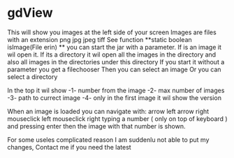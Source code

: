 # gdView
This will show you images at the left side of your screen
Images are files with an extension png jpg jpeg tiff  See function **static boolean isImage(File erin) **
you can start the jar with a parameter. If is an image it wil open it. 
If its a directory it wil open all the images in the directory and also all images in the directories under this directory
If you start it without a parameter you get a filechooser
  Then you can select an image
  Or you can select a directory
  
In the top it wil show 
-1- number from the image
-2- max number of images
-3- path to currect image
-4- only in the first image it wil show the version

When an image is loaded you can navigate with:
  arrow left
  arrow right
  mouseclick left
  mouseclick right
  typing a number ( only on top of keyboard )  and pressing enter 
    then the image with that number is shown.
    
    
For some useles complicated reason I am suddenlu not able to put my changes, Contact me if you need the latest
